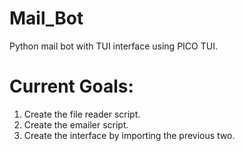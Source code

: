 # Mail_Bot
Python mail bot with TUI interface using PICO TUI.

# Current Goals:
1. Create the file reader script.
2. Create the emailer script.
3. Create the interface by importing the previous two.
